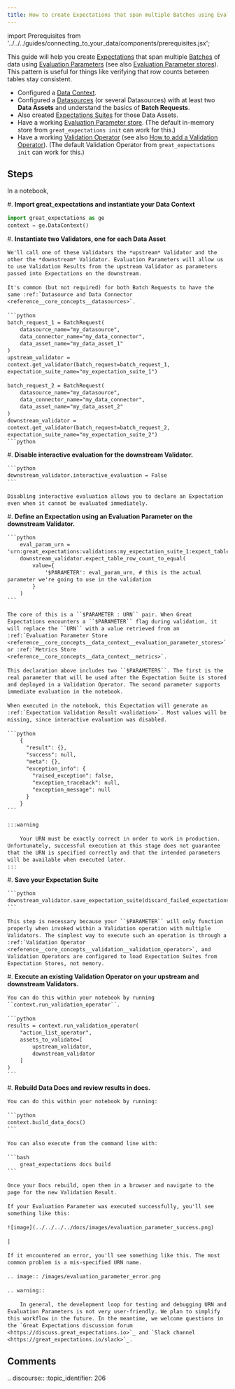 ```yaml
---
title: How to create Expectations that span multiple Batches using Evaluation Parameters
---
```


import Prerequisites from '../../../guides/connecting_to_your_data/components/prerequisites.jsx';

This guide will help you create [Expectations](../../reference/core-concepts/expectations/expectations) that span multiple [Batches](../../reference/core-concepts/datasources#Batches) of data using [Evaluation Parameters](../../reference/core-concepts/evaluation-parameters) (see also [Evaluation Parameter stores](../../reference/core-concepts/data-contex#evaluation-parameter-stores)). This pattern is useful for things like verifying that row counts between tables stay consistent.

<Prerequisites>

- Configured a [Data Context](../../../tutorials/getting-started/initialize-a-data-context.md).
- Configured a [Datasources](../../reference/core-concepts/datasources) (or several Datasources) with at least two **Data Assets** and understand the basics of **Batch Requests**.
- Also created [Expectations Suites](../../../tutorials/getting-started/create-your-first-expectations.md) for those Data Assets.
- Have a working [Evaluation Parameter store](../../reference/data-context#evaluation-parameter-stores). (The default in-memory store from ``great_expectations init`` can work for this.)
- Have a working [Validation Operator](../../reference/checkpoints-and-actions) (see also [How to add a Validation Operator](../..validatrions/how-to-add-a-validation-operator)). (The default Validation Operator from ``great_expectations init`` can work for this.)

</Prerequisites>

Steps
-----

In a notebook,

#. **Import great_expectations and instantiate your Data Context**
```python
import great_expectations as ge
context = ge.DataContext()
```

#. **Instantiate two Validators, one for each Data Asset**

    We'll call one of these Validators the *upstream* Validator and the other the *downstream* Validator. Evaluation Parameters will allow us to use Validation Results from the upstream Validator as parameters passed into Expectations on the downstream.

    It's common (but not required) for both Batch Requests to have the same :ref:`Datasource and Data Connector <reference__core_concepts__datasources>`.

    ```python
    batch_request_1 = BatchRequest(
        datasource_name="my_datasource",
        data_connector_name="my_data_connector",
        data_asset_name="my_data_asset_1"
    )
    upstream_validator = context.get_validator(batch_request=batch_request_1, expectation_suite_name="my_expectation_suite_1")

    batch_request_2 = BatchRequest(
        datasource_name="my_datasource",
        data_connector_name="my_data_connector",
        data_asset_name="my_data_asset_2"
    )
    downstream_validator = context.get_validator(batch_request=batch_request_2, expectation_suite_name="my_expectation_suite_2")
    ```python

#. **Disable interactive evaluation for the downstream Validator.**

    ```python
    downstream_validator.interactive_evaluation = False
    ```

    Disabling interactive evaluation allows you to declare an Expectation even when it cannot be evaluated immediately.

#. **Define an Expectation using an Evaluation Parameter on the downstream Validator.**

    ```python
        eval_param_urn = 'urn:great_expectations:validations:my_expectation_suite_1:expect_table_row_count_to_be_between.result.observed_value'
        downstream_validator.expect_table_row_count_to_equal(
            value={
                '$PARAMETER': eval_param_urn, # this is the actual parameter we're going to use in the validation
            }
        )
    ```

    The core of this is a ``$PARAMETER : URN`` pair. When Great Expectations encounters a ``$PARAMETER`` flag during validation, it will replace the ``URN`` with a value retrieved from an :ref:`Evaluation Parameter Store <reference__core_concepts__data_context__evaluation_parameter_stores>` or :ref:`Metrics Store <reference__core_concepts__data_context__metrics>`.

    This declaration above includes two ``$PARAMETERS``. The first is the real parameter that will be used after the Expectation Suite is stored and deployed in a Validation Operator. The second parameter supports immediate evaluation in the notebook.

    When executed in the notebook, this Expectation will generate an :ref:`Expectation Validation Result <validation>`. Most values will be missing, since interactive evaluation was disabled.

    ```python
        {
          "result": {},
          "success": null,
          "meta": {},
          "exception_info": {
            "raised_exception": false,
            "exception_traceback": null,
            "exception_message": null
          }
        }
    ```

    :::warning

        Your URN must be exactly correct in order to work in production. Unfortunately, successful execution at this stage does not guarantee that the URN is specified correctly and that the intended parameters will be available when executed later.
    :::

#. **Save your Expectation Suite**

    ```python
    downstream_validator.save_expectation_suite(discard_failed_expectations=False)
    ```

    This step is necessary because your ``$PARAMETER`` will only function properly when invoked within a Validation operation with multiple Validators. The simplest way to execute such an operation is through a :ref:`Validation Operator <reference__core_concepts__validation__validation_operator>`, and Validation Operators are configured to load Expectation Suites from Expectation Stores, not memory.

#. **Execute an existing Validation Operator on your upstream and downstream Validators.**

    You can do this within your notebook by running ``context.run_validation_operator``.

    ```python
    results = context.run_validation_operator(
        "action_list_operator",
        assets_to_validate=[
            upstream_validator,
            downstream_validator
        ]
    )
    ```

#. **Rebuild Data Docs and review results in docs.**

    You can do this within your notebook by running:

    ```python
    context.build_data_docs()
    ```

    You can also execute from the command line with:

    ```bash
        great_expectations docs build
    ```

    Once your Docs rebuild, open them in a browser and navigate to the page for the new Validation Result.

    If your Evaluation Parameter was executed successfully, you'll see something like this:

    ![image](../../../../docs/images/evaluation_parameter_success.png)

    |

    If it encountered an error, you'll see something like this. The most common problem is a mis-specified URN name.

    .. image:: /images/evaluation_parameter_error.png

    .. warning::

        In general, the development loop for testing and debugging URN and Evaluation Parameters is not very user-friendly. We plan to simplify this workflow in the future. In the meantime, we welcome questions in the `Great Expectations discussion forum <https://discuss.great_expectations.io>`_ and `Slack channel <https://great_expectations.io/slack>`_.

Comments
--------

.. discourse::
:topic_identifier: 206
